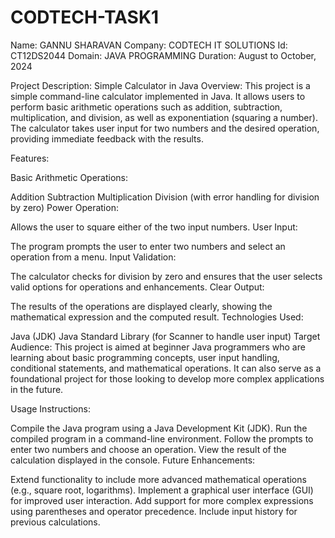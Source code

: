 # CODTECH-TASK1

Name: GANNU SHARAVAN
Company: CODTECH IT SOLUTIONS
Id: CT12DS2044
Domain: JAVA PROGRAMMING
Duration: August to October, 2024


Project Description: Simple Calculator in Java
Overview: This project is a simple command-line calculator implemented in Java. It allows users to perform basic arithmetic operations such as addition, subtraction, multiplication, and division, as well as exponentiation (squaring a number). The calculator takes user input for two numbers and the desired operation, providing immediate feedback with the results.

Features:

Basic Arithmetic Operations:

Addition
Subtraction
Multiplication
Division (with error handling for division by zero)
Power Operation:

Allows the user to square either of the two input numbers.
User Input:

The program prompts the user to enter two numbers and select an operation from a menu.
Input Validation:

The calculator checks for division by zero and ensures that the user selects valid options for operations and enhancements.
Clear Output:

The results of the operations are displayed clearly, showing the mathematical expression and the computed result.
Technologies Used:

Java (JDK)
Java Standard Library (for Scanner to handle user input)
Target Audience: This project is aimed at beginner Java programmers who are learning about basic programming concepts, user input handling, conditional statements, and mathematical operations. It can also serve as a foundational project for those looking to develop more complex applications in the future.

Usage Instructions:

Compile the Java program using a Java Development Kit (JDK).
Run the compiled program in a command-line environment.
Follow the prompts to enter two numbers and choose an operation.
View the result of the calculation displayed in the console.
Future Enhancements:

Extend functionality to include more advanced mathematical operations (e.g., square root, logarithms).
Implement a graphical user interface (GUI) for improved user interaction.
Add support for more complex expressions using parentheses and operator precedence.
Include input history for previous calculations.

